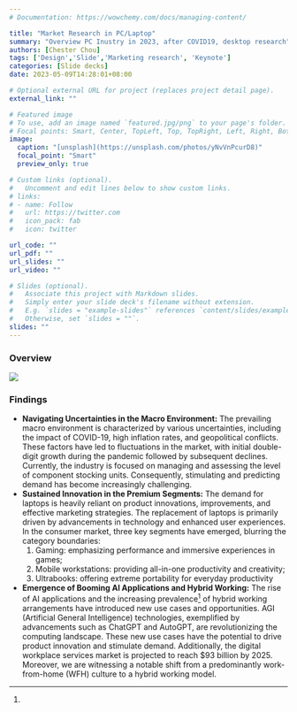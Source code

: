 ```yaml
---
# Documentation: https://wowchemy.com/docs/managing-content/

title: "Market Research in PC/Laptop"
summary: "Overview PC Inustry in 2023, after COVID19, desktop research"
authors: [Chester Chou]
tags: ['Design','Slide','Marketing research', 'Keynote']
categories: [Slide decks]
date: 2023-05-09T14:28:01+08:00

# Optional external URL for project (replaces project detail page).
external_link: ""

# Featured image
# To use, add an image named `featured.jpg/png` to your page's folder.
# Focal points: Smart, Center, TopLeft, Top, TopRight, Left, Right, BottomLeft, Bottom, BottomRight.
image:
  caption: "[unsplash](https://unsplash.com/photos/yNvVnPcurD8)"
  focal_point: "Smart"
  preview_only: true

# Custom links (optional).
#   Uncomment and edit lines below to show custom links.
# links:
# - name: Follow
#   url: https://twitter.com
#   icon_pack: fab
#   icon: twitter

url_code: ""
url_pdf: ""
url_slides: ""
url_video: ""

# Slides (optional).
#   Associate this project with Markdown slides.
#   Simply enter your slide deck's filename without extension.
#   E.g. `slides = "example-slides"` references `content/slides/example-slides.md`.
#   Otherwise, set `slides = ""`.
slides: ""
---
```


### **Overview**

![](./image/demo.png)


### **Findings**

- **Navigating Uncertainties in the Macro Environment:** The prevailing macro environment is characterized by various uncertainties, including the impact of COVID-19, high inflation rates, and geopolitical conflicts. These factors have led to fluctuations in the market, with initial double-digit growth during the pandemic followed by subsequent declines. Currently, the industry is focused on managing and assessing the level of component stocking units. Consequently, stimulating and predicting demand has become increasingly challenging.
- **Sustained Innovation in the Premium Segments:** The demand for laptops is heavily reliant on product innovations, improvements, and effective marketing strategies. The replacement of laptops is primarily driven by advancements in technology and enhanced user experiences. In the consumer market, three key segments have emerged, blurring the category boundaries: 
   1. Gaming: emphasizing performance and immersive experiences in games;
   2. Mobile workstations: providing all-in-one productivity and creativity;
   3. Ultrabooks: offering extreme portability for everyday productivity
- **Emergence of Booming AI Applications and Hybrid Working:** The rise of AI applications and the increasing prevalence[^1] of hybrid working arrangements have introduced new use cases and opportunities. AGI (Artificial General Intelligence) technologies, exemplified by advancements such as ChatGPT and AutoGPT, are revolutionizing the computing landscape. These new use cases have the potential to drive product innovation and stimulate demand. Additionally, the digital workplace services market is projected to reach $93 billion by 2025. Moreover, we are witnessing a notable shift from a predominantly work-from-home (WFH) culture to a hybrid working model.


<!-- ##### Reference & Sources -->
[^1]: 